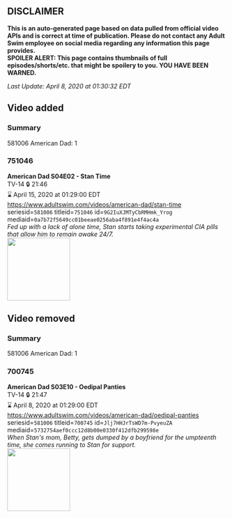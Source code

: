 ## DISCLAIMER
**This is an auto-generated page based on data pulled from official video APIs and is correct at time of publication. Please do not contact any Adult Swim employee on social media regarding any information this page provides.**  
**SPOILER ALERT: This page contains thumbnails of full episodes/shorts/etc. that might be spoilery to you. YOU HAVE BEEN WARNED.**  

_Last Update: April 8, 2020 at 01:30:32 EDT_
## Video added
### Summary
581006 American Dad: 1  
### 751046
**American Dad S04E02 - Stan Time**  
TV-14 🔒 21:46  
⌛ April 15, 2020 at 01:29:00 EDT  
https://www.adultswim.com/videos/american-dad/stan-time  
seriesid=`581006` titleid=`751046` id=`9G2IuXJMTyCbRMHmk_Yrog` mediaid=`0a7b72f5649cc01beeae0256aba4f891e4f4ac4a`  
_Fed up with a lack of alone time, Stan starts taking experimental CIA pills that allow him to remain awake 24/7._  
<a href="https://i.cdn.turner.com/adultswim/big/image-upload/thumbnails/thumb-2_image-152000750865718.jpg"><img src="https://i.cdn.turner.com/adultswim/big/image-upload/thumbnails/thumb-2_image-152000750865718.jpg" height="144px" /></a>
## Video removed
### Summary
581006 American Dad: 1  
### 700745
**American Dad S03E10 - Oedipal Panties**  
TV-14 🔒 21:47  
⌛ April 8, 2020 at 01:29:00 EDT  
https://www.adultswim.com/videos/american-dad/oedipal-panties  
seriesid=`581006` titleid=`700745` id=`Jlj7HHJrTsWD7m-PvyeuZA` mediaid=`5732754aef0ccc12d8b00e0330f412dfb299598e`  
_When Stan's mom, Betty, gets dumped by a boyfriend for the umpteenth time, she comes running to Stan for support._  
<a href="https://i.cdn.turner.com/adultswim/big/image-upload/thumbnails/thumb-2_image-151994036853511.jpg"><img src="https://i.cdn.turner.com/adultswim/big/image-upload/thumbnails/thumb-2_image-151994036853511.jpg" height="144px" /></a>
